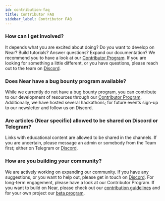 ```yaml
---
id: contribution-faq
title: Contributor FAQ
sidebar_label: Contributor FAQ
---
```


### How can I get involved?
It depends what you are excited about doing? Do you want to develop on Near? Build tutorials? Answer questions? Expand our documentation? We recommend you to have a look at our [Contributor Program](https://nearprotocol.com/contributor/). If you are looking for something a little different, or you have questions, please reach out to the team on [Discord](http://near.chat/).

### Does Near have a bug bounty program available?
While we currently do not have a bug bounty program, you can contribute to our development of resources through our [Contributor Program](https://nearprotocol.com/contributor/). Additionally, we have hosted several hackathons; for future events sign-up to our newsletter and follow us on Discord.

### Are articles (Near specific) allowed to be shared on Discord or Telegram?
Links with educational content are allowed to be shared in the channels. If you are uncertain, please message an admin or somebody from the Team first; either on Telegram or [Discord](http://near.chat/).

### How are you building your community?
We are actively working on expanding our community. If you have any suggestions, or you want to help out, please get in touch on [Discord](http://near.chat/). For long-term engagement, please have a look at our Contributor Program. If you want to build on Near, please check out our [contribution guidelines](../contribution/nearcore.md) and for your own project our [beta program](https://nearprotocol.com/beta/).
